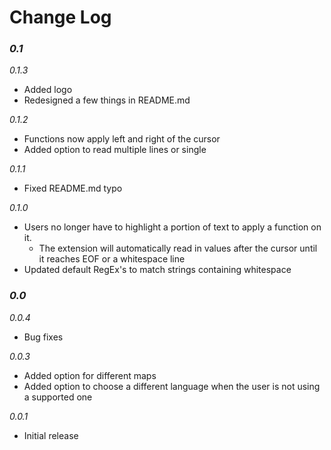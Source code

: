 # Change Log

### *0.1*

*0.1.3*
- Added logo
- Redesigned a few things in README.md

*0.1.2*
- Functions now apply left and right of the cursor
- Added option to read multiple lines or single

*0.1.1*
- Fixed README.md typo

*0.1.0*
- Users no longer have to highlight a portion of text to apply a function on it.
    - The extension will automatically read in values after the cursor until it reaches EOF or a whitespace line
- Updated default RegEx's to match strings containing whitespace

### *0.0*

*0.0.4*
- Bug fixes

*0.0.3*
- Added option for different maps
- Added option to choose a different language when the user is not using a supported one

*0.0.1*

- Initial release